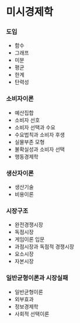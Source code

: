 # 미시경제학

### 도입

* 함수  
* 그래프  
* 미분  
* 평균  
* 한계  
* 탄력성  

### 소비자이론

* 예산집합
* 소비자 선호
* 소비자 선택과 수요  
* 수요법칙과 소비자 후생  
* 실물부존 모형  
* 불확실성과 소비자 선택  
* 행동경제학

### 생산자이론

*  생산기술  
* 비용이론  

### 시장구조

* 완전경쟁시장  
* 독점시장  
* 게임이론 입문  
* 과점시장과 독점적 경쟁시장  
* 요소시장  
* 자본시장  

### 일반균형이론과 시장실패

* 일반균형이론  
* 외부효과  
* 정보경제학  
* 사회적 선택이론  